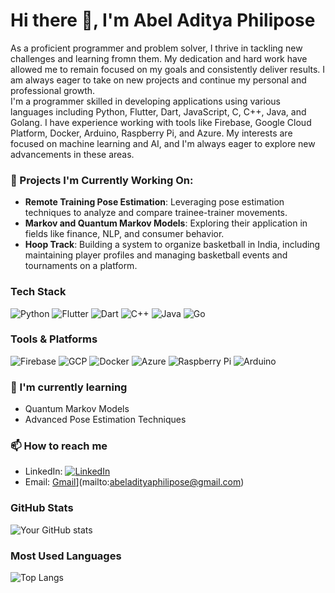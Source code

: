 # Hi there 👋, I'm Abel Aditya Philipose

As a proficient programmer and problem solver, I thrive in tackling new challenges and learning fromn them. My dedication and hard work have allowed me to remain focused on my goals and consistently deliver results. I am always eager to take on new projects and continue my personal and professional growth. \
I'm a programmer skilled in developing applications using various languages including Python, Flutter, Dart, JavaScript, C, C++, Java, and Golang. I have experience working with tools like Firebase, Google Cloud Platform, Docker, Arduino, Raspberry Pi, and Azure. My interests are focused on machine learning and AI, and I'm always eager to explore new advancements in these areas.


### 🚀 Projects I'm Currently Working On:
- **Remote Training Pose Estimation**: Leveraging pose estimation techniques to analyze and compare trainee-trainer movements.
- **Markov and Quantum Markov Models**: Exploring their application in fields like finance, NLP, and consumer behavior.
- **Hoop Track**: Building a system to organize basketball in India, including maintaining player profiles and managing basketball events and tournaments on a platform.

### Tech Stack
![Python](https://img.shields.io/badge/Python-FFD43B?style=for-the-badge&logo=python&logoColor=darkgreen)
![Flutter](https://img.shields.io/badge/Flutter-02569B?style=for-the-badge&logo=flutter&logoColor=white)
![Dart](https://img.shields.io/badge/Dart-0175C2?style=for-the-badge&logo=dart&logoColor=white)
![C++](https://img.shields.io/badge/C++-00599C?style=for-the-badge&logo=cplusplus&logoColor=white)
![Java](https://img.shields.io/badge/Java-ED8B00?style=for-the-badge&logo=java&logoColor=white)
![Go](https://img.shields.io/badge/Go-00ADD8?style=for-the-badge&logo=go&logoColor=white)

### Tools & Platforms
![Firebase](https://img.shields.io/badge/Firebase-FFCA28?style=for-the-badge&logo=firebase&logoColor=white)
![GCP](https://img.shields.io/badge/Google%20Cloud-4285F4?style=for-the-badge&logo=googlecloud&logoColor=white)
![Docker](https://img.shields.io/badge/Docker-2496ED?style=for-the-badge&logo=docker&logoColor=white)
![Azure](https://img.shields.io/badge/Microsoft%20Azure-0089D6?style=for-the-badge&logo=microsoftazure&logoColor=white)
![Raspberry Pi](https://img.shields.io/badge/Raspberry%20Pi-C51A4A?style=for-the-badge&logo=raspberrypi&logoColor=white)
![Arduino](https://img.shields.io/badge/Arduino-00979D?style=for-the-badge&logo=arduino&logoColor=white)

### 🌱 I'm currently learning
- Quantum Markov Models
- Advanced Pose Estimation Techniques

### 📫 How to reach me
- LinkedIn: [![LinkedIn](https://img.shields.io/badge/linkedin-%230077B5.svg?style=for-the-badge&logo=linkedin&logoColor=white)]([https://www.linkedin.com/in/aparajith-n-54224a210/](https://www.linkedin.com/in/abeladityaphilipose/))
- Email: [Gmail](https://img.shields.io/badge/Gmail-D14836?style=for-the-badge&logo=gmail&logoColor=white)](mailto:abeladityaphilipose@gmail.com)

### GitHub Stats
![Your GitHub stats](https://github-readme-stats.vercel.app/api?username=AbelAditya&show_icons=true&theme=radical)

### Most Used Languages
![Top Langs](https://github-readme-stats.vercel.app/api/top-langs/?username=AbelAditya&layout=compact&theme=radical)
